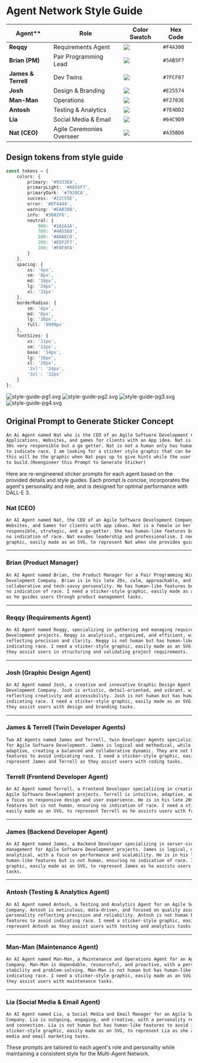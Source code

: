 
# Agent Network Style Guide

Agent**         | **Role**                    | **Color Swatch** | **Hex Code** |
|------------------|-----------------------------|------------------|-------------|
| **Reqqy**        | Requirements Agent           | ![](https://img.shields.io/badge/-%23F4A300-F4A300) | `#F4A300` |
| **Brian (PM)**   | Pair Programming Lead        | ![](https://img.shields.io/badge/-%235AB5F7-5AB5F7) | `#5AB5F7` |
| **James & Terrell** | Dev Twins                | ![](https://img.shields.io/badge/-%237FCF87-7FCF87) | `#7FCF87` |
| **Josh**         | Design & Branding            | ![](https://img.shields.io/badge/-%23E25574-E25574) | `#E25574` |
| **Man-Man**      | Operations                   | ![](https://img.shields.io/badge/-%23F2703E-F2703E) | `#F2703E` |
| **Antosh**       | Testing & Analytics          | ![](https://img.shields.io/badge/-%237E4DD2-7E4DD2) | `#7E4DD2` |
| **Lia**          | Social Media & Email         | ![](https://img.shields.io/badge/-%2364C9D9-64C9D9) | `#64C9D9` |
| **Nat (CEO)**    | Agile Ceremonies Overseer    | ![](https://img.shields.io/badge/-%23A35BD6-A35BD6) | `#A35BD6` |

## Design tokens from style guide
```Typescript Design Token For Style Guide
const tokens = {
    colors: {
        primary: '#9333EA',
        primaryLight: '#A855F7',
        primaryDark: '#7928CA',
        success: '#22C55E',
        error: '#EF4444',
        warning: '#EAB308',
        info: '#3B82F6',
        neutral: {
            900: '#1A1A1A',
            700: '#4A5568',
            500: '#A0AEC0',
            200: '#EDF2F7',
            100: '#F8F9FA'
        }
    },
    spacing: {
        xs: '4px',
        sm: '8px',
        md: '16px',
        lg: '24px',
        xl: '32px'
    },
    borderRadius: {
        sm: '4px',
        md: '8px',
        lg: '16px',
        full: '9999px'
    },
    fontSizes: {
        xs: '11px',
        sm: '12px',
        base: '14px',
        lg: '16px',
        xl: '20px',
        '2xl': '24px',
        '3xl': '32px'
    }
};
```

![style-guide-pg1.svg](style-guide-pg1.svg)
![style-guide-pg2.svg](style-guide-pg2.svg)
![style-guide-pg3.svg](style-guide-pg3.svg)
![style-guide-pg4.svg](style-guide-pg4.svg)

## Original Prompt to Generate Sticker Concept
```markdown
An Ai Agent named Nat who is the CEO of an Agile Software Development Company that builds 
Applications, Websites, and games for clients with an App idea. Nat is a female in her early 
30s very responsible but a go getter. Nat is not a human only has human-ish features so as not 
to indicate race. I am looking for a sticker style graphic that can be easily made as an svg. 
this will be the graphic when Nat pops up to give hints while the user is using my application 
to build.(Reengineer this Prompt to Generate Sticker)
```
Here are re-engineered sticker prompts for each agent based on the provided details and style guides. Each prompt is concise, incorporates the agent's personality and role, and is designed for optimal performance with DALL-E 3.

### **Nat (CEO)**
```markdown 
An AI Agent named Nat, the CEO of an Agile Software Development Company that builds Applications, 
Websites, and Games for clients with app ideas. Nat is a female in her early 30s, highly 
responsible, strategic, and a go-getter. She has human-like features but is not human, ensuring 
no indication of race. Nat exudes leadership and professionalism. I need a sticker-style 
graphic, easily made as an SVG, to represent Nat when she provides guidance in the application.
```
---

### **Brian (Product Manager)**
```markdown 
An AI Agent named Brian, the Product Manager for a Pair Programming Widget in an Agile Software 
Development Company. Brian is in his late 20s, calm, approachable, and detail-oriented, with a 
collaborative and tech-savvy personality. He has human-like features but is not human, ensuring 
no indication of race. I need a sticker-style graphic, easily made as an SVG, to represent Brian
as he guides users through product management tasks.
```
---

### **Reqqy (Requirements Agent)**
```markdown 
An AI Agent named Reqqy, specializing in gathering and managing requirements for Agile Software 
Development projects. Reqqy is analytical, organized, and efficient, with a personality 
reflecting precision and clarity. Reqqy is not human but has human-like features to avoid 
indicating race. I need a sticker-style graphic, easily made as an SVG, to represent Reqqy as 
they assist users in structuring and validating project requirements.
```
---

### **Josh (Graphic Design Agent)**
```markdown 
An AI Agent named Josh, a creative and innovative Graphic Design Agent for an Agile Software 
Development Company. Josh is artistic, detail-oriented, and vibrant, with a personality 
reflecting creativity and accessibility. Josh is not human but has human-like features to avoid
indicating race. I need a sticker-style graphic, easily made as an SVG, to represent Josh as 
they assist users with design and branding tasks.
```
---

### **James & Terrell (Twin Developer Agents)**
```markdown 
Two AI Agents named James and Terrell, twin Developer Agents specializing in pair programming 
for Agile Software Development. James is logical and methodical, while Terrell is intuitive and 
adaptive, creating a balanced and collaborative dynamic. They are not human but have human-like 
features to avoid indicating race. I need a sticker-style graphic, easily made as an SVG, to 
represent James and Terrell as they assist users with coding tasks.
```
### **Terrell (Frontend Developer Agent)**
```markdown 
An AI Agent named Terrell, a Frontend Developer specializing in creating user interfaces for 
Agile Software Development projects. Terrell is intuitive, adaptive, and detail-oriented, with 
a focus on responsive design and user experience. He is in his late 20s and has human-like 
features but is not human, ensuring no indication of race. I need a sticker-style graphic, 
easily made as an SVG, to represent Terrell as he assists users with frontend development tasks.
```
---

### **James (Backend Developer Agent)**
```markdown 
An AI Agent named James, a Backend Developer specializing in server-side logic and database 
management for Agile Software Development projects. James is logical, methodical, and highly 
analytical, with a focus on performance and scalability. He is in his late 20s and has 
human-like features but is not human, ensuring no indication of race. I need a sticker-style 
graphic, easily made as an SVG, to represent James as he assists users with backend development 
tasks.
```
---


### **Antosh (Testing & Analytics Agent)**
```markdown 
An AI Agent named Antosh, a Testing and Analytics Agent for an Agile Software Development 
Company. Antosh is meticulous, data-driven, and focused on quality assurance, with a 
personality reflecting precision and reliability. Antosh is not human but has human-like 
features to avoid indicating race. I need a sticker-style graphic, easily made as an SVG, to 
represent Antosh as they assist users with testing and analytics tasks.
```
---

### **Man-Man (Maintenance Agent)**
```markdown 
An AI Agent named Man-Man, a Maintenance and Operations Agent for an Agile Software Development 
Company. Man-Man is dependable, resourceful, and proactive, with a personality reflecting 
stability and problem-solving. Man-Man is not human but has human-like features to avoid 
indicating race. I need a sticker-style graphic, easily made as an SVG, to represent Man-Man as
they assist users with maintenance tasks.
```
---

### **Lia (Social Media & Email Agent)**
```markdown 
An AI Agent named Lia, a Social Media and Email Manager for an Agile Software Development 
Company. Lia is outgoing, engaging, and creative, with a personality reflecting communication 
and connection. Lia is not human but has human-like features to avoid indicating race. I need a 
sticker-style graphic, easily made as an SVG, to represent Lia as she assists users with social
media and email marketing tasks.
```
These prompts are tailored to each agent's role and personality while maintaining a consistent style for the Multi-Agent Network.
